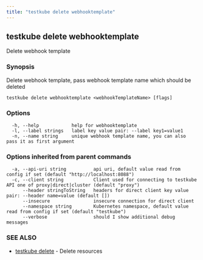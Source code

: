 ```yaml
---
title: "testkube delete webhooktemplate"
---
```

## testkube delete webhooktemplate

Delete webhook template

### Synopsis

Delete webhook template, pass webhook template name which should be deleted

```
testkube delete webhooktemplate <webhookTemplateName> [flags]
```

### Options

```
  -h, --help            help for webhooktemplate
  -l, --label strings   label key value pair: --label key1=value1
  -n, --name string     unique webhook template name, you can also pass it as first argument
```

### Options inherited from parent commands

```
  -a, --api-uri string          api uri, default value read from config if set (default "http://localhost:8088")
  -c, --client string           Client used for connecting to testkube API one of proxy|direct|cluster (default "proxy")
      --header stringToString   headers for direct client key value pair: --header name=value (default [])
      --insecure                insecure connection for direct client
      --namespace string        Kubernetes namespace, default value read from config if set (default "testkube")
      --verbose                 should I show additional debug messages
```

### SEE ALSO

* [testkube delete](testkube-delete.md)	 - Delete resources

